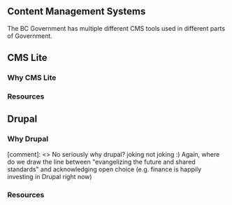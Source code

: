 ## Content Management Systems

The BC Government has multiple different CMS tools used in different parts of Government.

## CMS Lite


### Why CMS Lite


### Resources



## Drupal

### Why Drupal

[comment]: <> No seriously why drupal? joking not joking :) Again, where do we draw the line between "evangelizing the future and shared standards" and acknowledging open choice (e.g. finance is happily investing in Drupal right now)

### Resources
